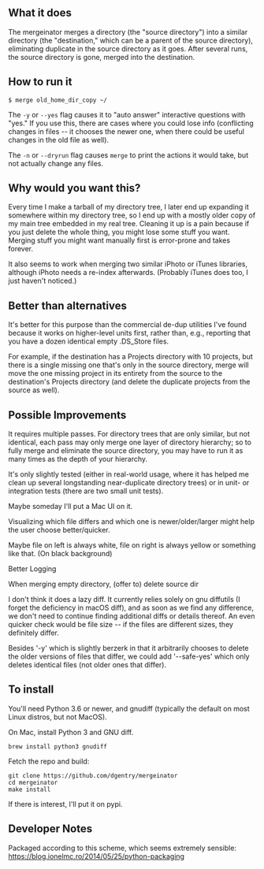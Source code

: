 ## What it does
The mergeinator merges a directory (the "source directory") into a
similar directory (the "destination," which can be a parent of the
source directory), eliminating duplicate in the source directory as it
goes.  After several runs, the source directory is gone, merged into
the destination.

## How to run it
```
$ merge old_home_dir_copy ~/
```

The `-y` or `--yes` flag causes it to "auto answer" interactive questions with "yes."  If
you use this, there are cases where you could lose info (conflicting changes in files -- it
chooses the newer one, when there could be useful changes in the old file as well).

The `-n` or `--dryrun` flag causes `merge` to print the actions it would take, but not
actually change any files.

## Why would you want this?
Every time I make a tarball of my directory tree, I later end up expanding it somewhere
within my directory tree, so I end up with a mostly older copy of my main tree embedded in
my real tree.  Cleaning it up is a pain because if you just delete the whole thing, you
might lose some stuff you want.  Merging stuff you might want manually first is error-prone
and takes forever.

It also seems to work when merging two similar iPhoto or iTunes
libraries, although iPhoto needs a re-index afterwards.  (Probably
iTunes does too, I just haven't noticed.)

## Better than alternatives
It's better for this purpose than the commercial de-dup utilities I've found because it
works on higher-level units first, rather than, e.g., reporting that you have a dozen
identical empty .DS_Store files.

For example, if the destination has a Projects directory with 10 projects, but there is a
single missing one that's only in the source directory, merge will move the one missing
project in its entirety from the source to the destination's Projects directory (and delete
the duplicate projects from the source as well).

## Possible Improvements
It requires multiple passes.  For directory trees that are only
similar, but not identical, each pass may only merge one layer of
directory hierarchy; so to fully merge and eliminate the source
directory, you may have to run it as many times as the depth of your
hierarchy.

It's only slightly tested (either in real-world usage, where it has
helped me clean up several longstanding near-duplicate directory
trees) or in unit- or integration tests (there are two small unit
tests).

Maybe someday I'll put a Mac UI on it.

Visualizing which file differs and which one is newer/older/larger
might help the user choose better/quicker.

Maybe file on left is always white, file on right is always yellow or
something like that.  (On black background)

Better Logging

When merging empty directory, (offer to) delete source dir

I don't think it does a lazy diff.  It currently relies solely on gnu
diffutils (I forget the deficiency in macOS diff), and as soon as we
find any difference, we don't need to continue finding additional
diffs or details thereof.  An even quicker check would be file size --
if the files are different sizes, they definitely differ.

Besides '-y' which is slightly berzerk in that it arbitrarily chooses
to delete the older versions of files that differ, we could add
'--safe-yes' which only deletes identical files (not older ones that
differ).


## To install
You'll need Python 3.6 or newer, and gnudiff (typically the default on most Linux distros, but not MacOS).

On Mac, install Python 3 and GNU diff.
```
brew install python3 gnudiff
```

Fetch the repo and build:
```
git clone https://github.com/dgentry/mergeinator
cd mergeinator
make install
```

If there is interest, I'll put it on pypi.



## Developer Notes
Packaged according to this scheme, which seems extremely sensible:
https://blog.ionelmc.ro/2014/05/25/python-packaging

